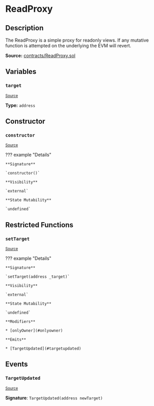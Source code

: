 # ReadProxy

## Description

The ReadProxy is a simple proxy for readonly views. If any mutative function is attempted on the underlying the EVM will revert.

**Source:** [contracts/ReadProxy.sol](https://github.com/Synthetixio/synthetix/tree/v2.39.2/contracts/ReadProxy.sol)

## Variables

### `target`

<sub>[Source](https://github.com/Synthetixio/synthetix/tree/v2.39.2/contracts/ReadProxy.sol#L10)</sub>

**Type:** `address`

## Constructor

### `constructor`

<sub>[Source](https://github.com/Synthetixio/synthetix/tree/v2.39.2/contracts/ReadProxy.sol#L19)</sub>

??? example "Details"

    **Signature**

    `constructor()`

    **Visibility**

    `external`

    **State Mutability**

    `undefined`

## Restricted Functions

### `setTarget`

<sub>[Source](https://github.com/Synthetixio/synthetix/tree/v2.39.2/contracts/ReadProxy.sol#L14)</sub>

??? example "Details"

    **Signature**

    `setTarget(address _target)`

    **Visibility**

    `external`

    **State Mutability**

    `undefined`

    **Modifiers**

    * [onlyOwner](#onlyowner)

    **Emits**

    * [TargetUpdated](#targetupdated)

## Events

### `TargetUpdated`

<sub>[Source](https://github.com/Synthetixio/synthetix/tree/v2.39.2/contracts/ReadProxy.sol#L36)</sub>

**Signature**: `TargetUpdated(address newTarget)`

